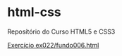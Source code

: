 # html-css
 Reposítório do Curso HTML5 e CSS3

 <a href="exercicio/ex022/fundo06.html">Exercício ex022/fundo006.html</a>
